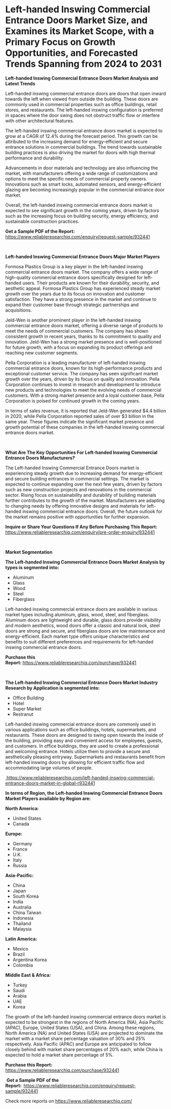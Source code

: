 <p><h1>Left-handed Inswing Commercial Entrance Doors Market Size, and Examines its Market Scope, with a Primary Focus on Growth Opportunities, and Forecasted Trends Spanning from 2024 to 2031</h1></p><p><strong>Left-handed Inswing Commercial Entrance Doors Market Analysis and Latest Trends</strong></p>
<p><p>Left-handed inswing commercial entrance doors are doors that open inward towards the left when viewed from outside the building. These doors are commonly used in commercial properties such as office buildings, retail stores, and restaurants. The left-handed inswing configuration is preferred in spaces where the door swing does not obstruct traffic flow or interfere with other architectural features.</p><p>The left-handed inswing commercial entrance doors market is expected to grow at a CAGR of 12.4% during the forecast period. This growth can be attributed to the increasing demand for energy-efficient and secure entrance solutions in commercial buildings. The trend towards sustainable building practices is also driving the market for doors with high thermal performance and durability.</p><p>Advancements in door materials and technology are also influencing the market, with manufacturers offering a wide range of customizations and options to meet the specific needs of commercial property owners. Innovations such as smart locks, automated sensors, and energy-efficient glazing are becoming increasingly popular in the commercial entrance door market.</p><p>Overall, the left-handed inswing commercial entrance doors market is expected to see significant growth in the coming years, driven by factors such as the increasing focus on building security, energy efficiency, and sustainable construction practices.</p></p>
<p><strong>Get a Sample PDF of the Report:&nbsp;</strong> <a href="https://www.reliableresearchiq.com/enquiry/request-sample/932441">https://www.reliableresearchiq.com/enquiry/request-sample/932441</a></p>
<p>&nbsp;</p>
<p><strong>Left-handed Inswing Commercial Entrance Doors Major Market Players</strong></p>
<p><p>Formosa Plastics Group is a key player in the left-handed inswing commercial entrance doors market. The company offers a wide range of high-quality commercial entrance doors specifically designed for left-handed users. Their products are known for their durability, security, and aesthetic appeal. Formosa Plastics Group has experienced steady market growth over the years due to its focus on innovation and customer satisfaction. They have a strong presence in the market and continue to expand their customer base through strategic partnerships and acquisitions.</p><p>Jeld-Wen is another prominent player in the left-handed inswing commercial entrance doors market, offering a diverse range of products to meet the needs of commercial customers. The company has shown consistent growth in recent years, thanks to its commitment to quality and innovation. Jeld-Wen has a strong market presence and is well-positioned for future growth, with a focus on expanding its product offerings and reaching new customer segments.</p><p>Pella Corporation is a leading manufacturer of left-handed inswing commercial entrance doors, known for its high-performance products and exceptional customer service. The company has seen significant market growth over the years, driven by its focus on quality and innovation. Pella Corporation continues to invest in research and development to introduce new products and technologies to meet the evolving needs of commercial customers. With a strong market presence and a loyal customer base, Pella Corporation is poised for continued growth in the coming years.</p><p>In terms of sales revenue, it is reported that Jeld-Wen generated $4.4 billion in 2020, while Pella Corporation reported sales of over $3 billion in the same year. These figures indicate the significant market presence and growth potential of these companies in the left-handed inswing commercial entrance doors market.</p></p>
<p>&nbsp;</p>
<p><strong>What Are The Key Opportunities For Left-handed Inswing Commercial Entrance Doors Manufacturers?</strong></p>
<p><p>The Left-handed Inswing Commercial Entrance Doors market is experiencing steady growth due to increasing demand for energy-efficient and secure building entrances in commercial settings. The market is expected to continue expanding over the next few years, driven by factors such as new construction projects and renovations in the commercial sector. Rising focus on sustainability and durability of building materials further contributes to the growth of the market. Manufacturers are adapting to changing needs by offering innovative designs and materials for left-handed inswing commercial entrance doors. Overall, the future outlook for the market remains positive with opportunities for further expansion.</p></p>
<p><strong>Inquire or Share Your Questions If Any Before Purchasing This Report:</strong> <a href="https://www.reliableresearchiq.com/enquiry/pre-order-enquiry/932441">https://www.reliableresearchiq.com/enquiry/pre-order-enquiry/932441</a></p>
<p>&nbsp;</p>
<p><strong>Market Segmentation</strong></p>
<p><strong>The Left-handed Inswing Commercial Entrance Doors Market Analysis by types is segmented into:</strong></p>
<p><ul><li>Aluminum</li><li>Glass</li><li>Wood</li><li>Steel</li><li>Fiberglass</li></ul></p>
<p><p>Left-handed inswing commercial entrance doors are available in various market types including aluminum, glass, wood, steel, and fiberglass. Aluminum doors are lightweight and durable, glass doors provide visibility and modern aesthetics, wood doors offer a classic and natural look, steel doors are strong and secure, and fiberglass doors are low maintenance and energy-efficient. Each market type offers unique characteristics and benefits to suit different preferences and requirements for left-handed inswing commercial entrance doors.</p></p>
<p><strong>Purchase this Report:&nbsp;</strong><a href="https://www.reliableresearchiq.com/purchase/932441">https://www.reliableresearchiq.com/purchase/932441</a></p>
<p>&nbsp;</p>
<p><strong>The Left-handed Inswing Commercial Entrance Doors Market Industry Research by Application is segmented into:</strong></p>
<p><ul><li>Office Building</li><li>Hotel</li><li>Super Market</li><li>Restranut</li></ul></p>
<p><p>Left-handed inswing commercial entrance doors are commonly used in various applications such as office buildings, hotels, supermarkets, and restaurants. These doors are designed to swing open towards the inside of the building, providing easy and convenient access for employees, guests, and customers. In office buildings, they are used to create a professional and welcoming entrance. Hotels utilize them to provide a secure and aesthetically pleasing entryway. Supermarkets and restaurants benefit from left-handed inswing doors by allowing for efficient traffic flow and accommodating large volumes of people.</p></p>
<p><a href="https://www.reliableresearchiq.com/left-handed-inswing-commercial-entrance-doors-market-in-global-r932441">&nbsp;https://www.reliableresearchiq.com/left-handed-inswing-commercial-entrance-doors-market-in-global-r932441</a></p>
<p><strong>In terms of Region, the Left-handed Inswing Commercial Entrance Doors Market Players available by Region are:</strong></p>
<p>
    <p> <strong> North America: </strong>
        <ul>
            <li>United States</li>
            <li>Canada</li>
        </ul>
        </p> 
    <p> <strong> Europe: </strong>
        <ul>
            <li>Germany</li>
            <li>France</li>
            <li>U.K.</li>
            <li>Italy</li>
            <li>Russia</li>
        </ul>
        </p> 
    <p> <strong> Asia-Pacific: </strong>
        <ul>
            <li>China</li>
            <li>Japan</li>
            <li>South Korea</li>
            <li>India</li>
            <li>Australia</li>
            <li>China Taiwan</li>
            <li>Indonesia</li>
            <li>Thailand</li>
            <li>Malaysia</li>
        </ul>
        </p> 
    <p> <strong> Latin America: </strong>
        <ul>
            <li>Mexico</li>
            <li>Brazil</li>
            <li>Argentina Korea</li>
            <li>Colombia</li>
        </ul>
        </p> 
    <p> <strong> Middle East & Africa: </strong>
        <ul>
            <li>Turkey</li>
            <li>Saudi</li>
            <li>Arabia</li>
            <li>UAE</li>
            <li>Korea</li>
        </ul>
    </p>
    </p>
<p><p>The growth of the left-handed inswing commercial entrance doors market is expected to be strongest in the regions of North America (NA), Asia Pacific (APAC), Europe, United States (USA), and China. Among these regions, North America (NA) and United States (USA) are projected to dominate the market with a market share percentage valuation of 30% and 25% respectively. Asia Pacific (APAC) and Europe are anticipated to follow closely behind with market share percentages of 20% each, while China is expected to hold a market share percentage of 5%.</p></p>
<p><strong>Purchase this Report: </strong><a href="https://www.reliableresearchiq.com/purchase/932441">https://www.reliableresearchiq.com/purchase/932441</a></p>
<p>&nbsp;<strong>Get a Sample PDF of the Report:&nbsp;&nbsp;</strong><a href="https://www.reliableresearchiq.com/enquiry/request-sample/932441">https://www.reliableresearchiq.com/enquiry/request-sample/932441</a></p>
<p><strong></strong></p>
<p>Check more reports on <a href="https://www.reliableresearchiq.com/">https://www.reliableresearchiq.com/</a></p>